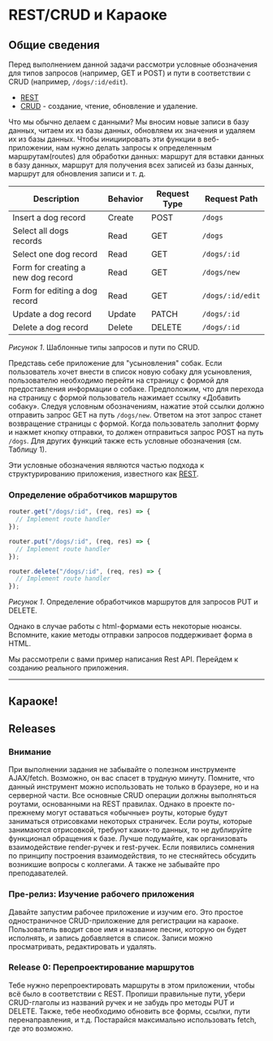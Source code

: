 # REST/CRUD и Караоке

## Общие сведения

Перед выполнением данной задачи рассмотри условные обозначения для типов запросов (например, GET и POST) и пути в соответствии с CRUD (например, `/dogs/:id/edit`).

- [REST][wikipedia rest]
- [CRUD][wikipedia crud] - создание, чтение, обновление и удаление.

Что мы обычно делаем с данными? Мы вносим новые записи в базу данных, читаем их из базы данных, обновляем их значения и удаляем их из базы данных. Чтобы инициировать эти функции в веб-приложении, нам нужно делать запросы к определенным маршрутам(routes) для обработки данных: маршрут для вставки данных в базу данных, маршрут для получения всех записей из базы данных, маршрут для обновления записи и т. д.

| Description                        | Behavior | Request Type | Request Path     |
| ---------------------------------- | -------- | ------------ | ---------------- |
| Insert a dog record                | Create   | POST         | `/dogs`          |
| Select all dogs records            | Read     | GET          | `/dogs`          |
| Select one dog record              | Read     | GET          | `/dogs/:id`      |
| Form for creating a new dog record | Read     | GET          | `/dogs/new`      |
| Form for editing a dog record      | Read     | GET          | `/dogs/:id/edit` |
| Update a dog record                | Update   | PATCH        | `/dogs/:id`      |
| Delete a dog record                | Delete   | DELETE       | `/dogs/:id`      |

_Рисунок 1_. Шаблонные типы запросов и пути по CRUD.

Представь себе приложение для "усыновления" собак. Если пользователь хочет внести в список новую собаку для усыновления, пользователю необходимо перейти на страницу с формой для предоставления информации о собаке. Предположим, что для перехода на страницу с формой пользователь нажимает ссылку «Добавить собаку». Следуя условным обозначениям, нажатие этой ссылки должно отправить запрос GET на путь `/dogs/new`. Ответом на этот запрос станет возвращение страницы с формой. Когда пользователь заполнит форму и нажмет кнопку отправки, то должен отправиться запрос POST на путь `/dogs`. Для других функций также есть условные обозначения (см. Таблицу 1).

Эти условные обозначения являются частью подхода к структурированию приложения, известного как [REST][wikipedia rest].

### Определение обработчиков маршрутов

```javascript
router.get("/dogs/:id", (req, res) => {
  // Implement route handler
});

router.put("/dogs/:id", (req, res) => {
  // Implement route handler
});

router.delete("/dogs/:id", (req, res) => {
  // Implement route handler
});
```

_Рисунок 1_. Определение обработчиков маршрутов для запросов PUT и DELETE.

Однако в случае работы с html-формами есть некоторые нюансы. Вспомните, какие методы отправки запросов поддерживает форма в HTML.

Мы рассмотрели с вами пример написания Rest API. Перейдем к созданию реального приложения.

---

## Караоке!

## Releases

### Внимание

При выполнении задания не забывайте о полезном инструменте AJAX/fetch. Возможно, он вас спасет в трудную минуту. Помните, что данный инструмент можно использовать не только в браузере, но и на серверной части. Все основные CRUD операции должны выполняться роутами, основанными на REST правилах. Однако в проекте по-прежнему могут оставаться «обычные» роуты, которые будут заниматься отрисовками некоторых страничек. Если роуты, которые занимаются отрисовкой, требуют каких-то данных, то не дублируйте функционал обращения к базе. Лучше подумайте, как организовать взаимодействие render-ручек и rest-ручек. Если появились сомнения по принципу построения взаимодействия, то не стесняйтесь обсудить возникшие вопросы с коллегами. А также не забывайте про преподавателей.

### Пре-релиз: Изучение рабочего приложения

Давайте запустим рабочее приложение и изучим его. Это простое одностраничное CRUD-приложение для регистрации на караоке. Пользователь вводит свое имя и название песни, которую он будет исполнять, и запись добавляется в список. Записи можно просматривать, редактировать и удалять.

### Release 0: Перепроектирование маршрутов

Тебе нужно перепроектировать маршруты в этом приложении, чтобы всё было в соответствии с REST. Пропиши правильные пути, убери CRUD-глаголы из названий ручек и не забудь про методы PUT и DELETE. Также, тебе необходимо обновить все формы, ссылки, пути перенаправления, и т.д. Постарайся максимально использовать fetch, где это возможно.


[wikipedia crud]: https://en.wikipedia.org/wiki/Create,_read,_update_and_delete
[wikipedia rest]: https://en.wikipedia.org/wiki/Representational_state_transfer
